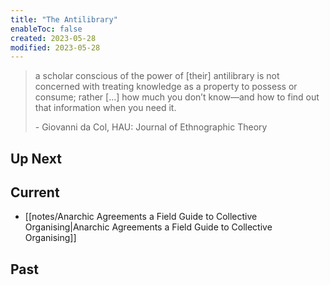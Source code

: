 ```yaml
---
title: "The Antilibrary"
enableToc: false
created: 2023-05-28
modified: 2023-05-28
---
```


> a scholar conscious of the power of [their] antilibrary is not concerned with treating knowledge as a property to possess or consume; rather [...] how much you don’t know—and how to find out that information when you need it.
> 
> \- Giovanni da Col, HAU: Journal of Ethnographic Theory

## Up Next


## Current

- [[notes/Anarchic Agreements a Field Guide to Collective Organising|Anarchic Agreements a Field Guide to Collective Organising]]

## Past
